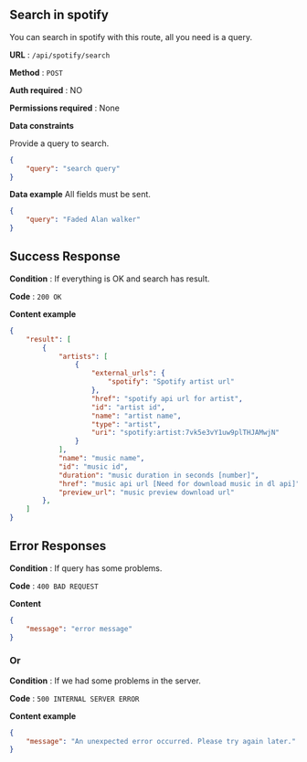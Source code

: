 ## Search in spotify

You can search in spotify with this route, all you need is a query.

**URL** : `/api/spotify/search`

**Method** : `POST`

**Auth required** : NO

**Permissions required** : None

**Data constraints**

Provide a query to search.

```json
{
    "query": "search query"
}
```

**Data example** All fields must be sent.

```json
{
    "query": "Faded Alan walker"
}
```

## Success Response

**Condition** : If everything is OK and search has result.

**Code** : `200 OK`

**Content example**

```json
{
    "result": [
        {
            "artists": [
                {
                    "external_urls": {
                        "spotify": "Spotify artist url"
                    },
                    "href": "spotify api url for artist",
                    "id": "artist id",
                    "name": "artist name",
                    "type": "artist",
                    "uri": "spotify:artist:7vk5e3vY1uw9plTHJAMwjN"
                }
            ],
            "name": "music name",
            "id": "music id",
            "duration": "music duration in seconds [number]",
            "href": "music api url [Need for download music in dl api]",
            "preview_url": "music preview download url"
        },
    ]
}
```

## Error Responses

**Condition** : If query has some problems.

**Code** : `400 BAD REQUEST`

**Content**

```json
{
    "message": "error message"
}
```

### Or

**Condition** : If we had some problems in the server.

**Code** : `500 INTERNAL SERVER ERROR`

**Content example**

```json
{
    "message": "An unexpected error occurred. Please try again later."
}
```